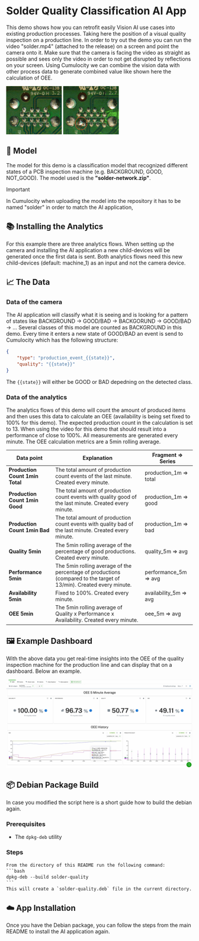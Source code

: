 # Solder Quality Classification AI App

This demo shows how you can retrofit easily Vision AI use cases into existing production processes. Taking here the position of a visual quality inspection on a production line. In order to try out the demo you can run the video "solder.mp4" (attached to the release) on a screen and point the camera onto it. Make sure that the camera is facing the video as straight as possible and sees only the video in order to not get disrupted by reflections on your screen.
Using Cumulocity we can combine the vision data with other process data to generate combined value like shown here the calculation of OEE.

<img src="../_images/solderOK.jpg" alt="Solder Quality Demo" width="150" />
<img src="../_images/solderNOK.jpg" alt="Solder Quality Demo" width="150" />

## 🤖 Model

The model for this demo is a classification model that recognized different states of a PCB inspection machine (e.g. BACKGROUND, GOOD, NOT_GOOD). The model used is the **"solder-network.zip"**.
> [!IMPORTANT]  
> In Cumulocity when uploading the model into the repository it has to be named "solder" in order to match the AI application,

## 📚 Installing the Analytics

For this example there are three analytics flows. When setting up the camera and installing the AI application a new child-devices will be generated once the first data is sent. Both analytics flows need this new child-devices (default: machine_1) as an input and not the camera device.

## 📈 The Data

### Data of the camera

The AI application will classify what it is seeing and is looking for a pattern of states like BACKGROUND -> GOOD/BAD -> BACKGORUND -> GOOD/BAD -> ...
Several classes of this model are counted as BACKGROUND in this demo.
Every time it enters a new state of GOOD/BAD an event is send to Cumulocity which has the following structure:

```json
{
    "type": "production_event_{{state}}",
    "quality": "{{state}}"
}
```

The ```{{state}}``` will either be GOOD or BAD depedning on the detected class.

### Data of the analytics

The analytics flows of this demo will count the amount of produced items and then uses this data to calculate an OEE (availability is being set fixed to 100% for this demo). The expected production count in the calculation is set to 13. When using the video for this demo that should result into a performance of close to 100%.
All measurements are generated every minute. The OEE calculation metrics are a 5min rolling average.

| Data point | Explanation | Fragment => Series |
| --- | --- | --- |
| **Production Count 1min Total** | The total amount of production count events of the last minute. Created every minute. | production_1m => total |
| **Production Count 1min Good** | The total amount of production count events with quality good of the last minute. Created every minute. | production_1m => good |
| **Production Count 1min Bad** | The total amount of production count events with quality bad of the last minute. Created every minute. | production_1m => bad |
| **Quality 5min** | The 5min rolling average of the percentage of good productions. Created every minute. | quality_5m => avg |
| **Performance 5min** | The 5min rolling average of the percentage of productions (compared to the target of 13/min). Created every minute. | performance_5m => avg |
| **Availability 5min** | Fixed to 100%. Created every minute. | availability_5m => avg |
| **OEE 5min** | The 5min rolling average of Quality x Performance x Availability. Created every minute. | oee_5m => avg |

## 🖼️ Example Dashboard

With the above data you get real-time insights into the OEE of the quality inspection machine for the production line and can display that on a dashboard. Below an example.

![OEE Dashboard](../_images/oee_dashboard.jpg)

## 📦 Debian Package Build

In case you modified the script here is a short guide how to build the debian again.

### Prerequisites

* The `dpkg-deb` utility

### Steps

    From the directory of this README run the following command:
    ```bash
    dpkg-deb --build solder-quality
    ```
    This will create a `solder-quality.deb` file in the current directory.

## ☁️ App Installation

Once you have the Debian package, you can follow the steps from the main README to install the AI application again.